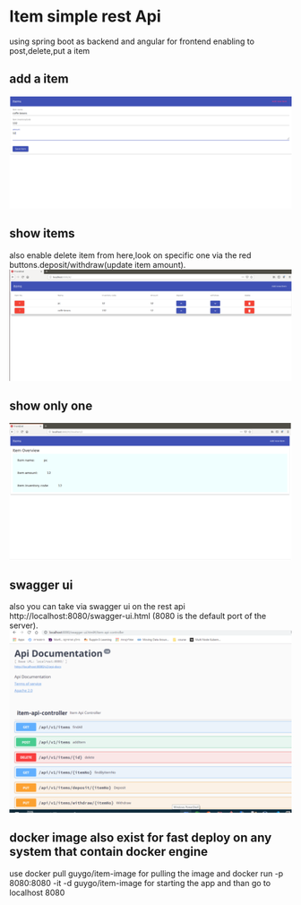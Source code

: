 # Item  simple rest Api
using spring boot as backend 
and angular for frontend
enabling to post,delete,put a item
## add a item

![](images/add.png)
## show items
also enable delete item from here,look on specific one via the red buttons.deposit/withdraw(update item amount). 
![](images/list-all.png)
## show only one
![](images/showitem.png)
## swagger ui
also you can take via swagger ui on the rest api http://localhost:8080/swagger-ui.html (8080 is the default port of the server).
![](images/swagger.png)
## docker image also exist for fast deploy on any system that contain docker engine  
use docker pull guygo/item-image for pulling the image
and docker run -p 8080:8080 -it -d guygo/item-image for starting the app
and than go to localhost 8080

